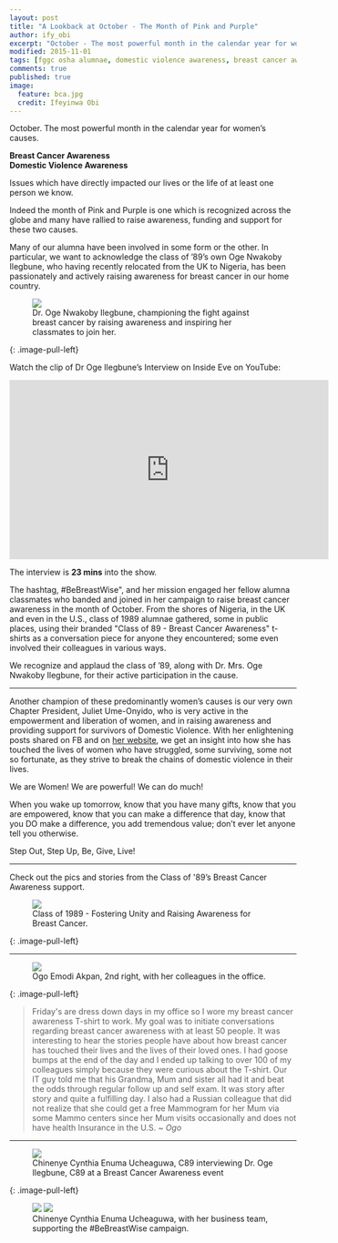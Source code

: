 ```yaml
---
layout: post
title: "A Lookback at October - The Month of Pink and Purple"
author: ify_obi
excerpt: "October - The most powerful month in the calendar year for women’s causes. Read about how our alumnae have been engaged in raising awareness for both Domestic Violence and Breast Cancer."
modified: 2015-11-01
tags: [fggc osha alumnae, domestic violence awareness, breast cancer awareness, class of 89]
comments: true
published: true
image:
  feature: bca.jpg
  credit: Ifeyinwa Obi 
---
```


October. The most powerful month in the calendar year for women’s causes. 

**Breast Cancer Awareness**
<br>
**Domestic Violence Awareness**

Issues which have directly impacted our lives or the life of at least one person we know.

Indeed the month of Pink and Purple is one which is recognized across the globe and many have rallied to raise awareness, funding and support for these two causes.

Many of our alumna have been involved in some form or the other. In particular, we want to acknowledge the class of ’89’s own Oge Nwakoby Ilegbune, who having recently relocated from the UK to Nigeria, has been passionately and actively raising awareness for breast cancer in our home country.
<figure>
<a href="{{ site.url }}/images/bca/oge.jpg"><img src="{{ site.url }}/images/bca/oge.jpg"></a>
<figcaption>Dr. Oge Nwakoby Ilegbune, championing the fight against breast cancer by raising awareness and inspiring her classmates to join her.</figcaption>
</figure>
{: .image-pull-left}

Watch the clip of Dr Oge Ilegbune’s Interview on Inside Eve on YouTube:

<iframe width="560" height="315" src="https://www.youtube.com/embed/jBF288cjO4I" frameborder="0" > </iframe>

The interview is **23 mins** into the show.

The hashtag, #BeBreastWise", and her mission engaged her fellow alumna classmates who banded and joined in her campaign to raise breast cancer awareness in the month of October. From the shores of Nigeria, in the UK and even in the U.S., class of 1989 alumnae gathered, some in public places, using their branded "Class of 89 - Breast Cancer Awareness" t-shirts as a conversation piece for anyone they encountered; some even involved their colleagues in various ways.

We recognize and applaud the class of ’89, along with Dr. Mrs. Oge Nwakoby Ilegbune, for their active participation in the cause.

---

Another champion of these predominantly women’s causes is our very own Chapter President, Juliet Ume-Onyido, who is very active in the empowerment and liberation of women, and in raising awareness and providing support for survivors of Domestic Violence. With her enlightening posts shared on FB and on [her website](http://www.wholewomannetwork.com), we get an insight into how she has touched the lives of women who have struggled, some surviving, some not so fortunate, as they strive to break the chains of domestic violence in their lives.

We are Women! We are powerful! We can do much! 

When you wake up tomorrow, know that you have many gifts, know that you are empowered, know that you can make a difference that day, know that you DO make a difference, you add tremendous value; don’t ever let anyone tell you otherwise.

Step Out, Step Up, Be, Give, Live!

---

Check out the pics and stories from the Class of '89’s Breast Cancer Awareness support.
<figure>
<a href="{{ site.url }}/images/bca/c89bca.jpg"><img src="{{ site.url }}/images/bca/c89bca.jpg"></a>
<figcaption>Class of 1989 - Fostering Unity and Raising Awareness for Breast Cancer.</figcaption>
</figure>
{: .image-pull-left}

---

<figure>
<a href="{{ site.url }}/images/bca/ogoandcolleagues.jpg"><img src="{{ site.url }}/images/bca/ogoandcolleagues.jpg"></a>
<figcaption>Ogo Emodi Akpan, 2nd right, with her colleagues in the office. </figcaption>
</figure>
{: .image-pull-left}

> Friday's are dress down days in my office so I wore my breast cancer awareness T-shirt to work. My goal was to initiate conversations regarding breast cancer awareness with at least 50 people. It was interesting to hear the stories people have about how breast cancer has touched their lives and the lives of their loved ones. I had goose bumps at the end of the day and I ended up talking to over 100 of my colleagues simply because they were curious about the T-shirt. Our IT guy told me that his Grandma, Mum and sister all had it and beat the odds through regular follow up and self exam. It was story after story and quite a fulfilling day. I also had a Russian colleague that did not realize that she could get a free Mammogram for her Mum via some Mammo centers since her Mum visits occasionally and does not have health Insurance in the U.S. 
~ *Ogo*

---
<figure>
	<a href="{{ site.url }}/images/bca/ogeandnenye.jpg"><img src="{{ site.url }}/images/bca/ogeandnenye.jpg"></a>
<figcaption>Chinenye Cynthia Enuma Ucheaguwa, C89 interviewing Dr. Oge Ilegbune, C89 at a Breast Cancer Awareness event </figcaption>
</figure>
{: .image-pull-left}

<figure class="half">
	<a href="{{ site.url }}/images/bca/ogeandnenyeteam1.jpg"><img src="{{ site.url }}/images/bca/ogeandnenyeteam1.jpg"></a>
	<a href="{{ site.url }}/images/bca/nenyegrp.jpg"><img src="{{ site.url }}/images/bca/nenyegrp.jpg"></a>
	<figcaption>Chinenye Cynthia Enuma Ucheaguwa, with her business team, supporting the #BeBreastWise campaign.</figcaption>
</figure>



